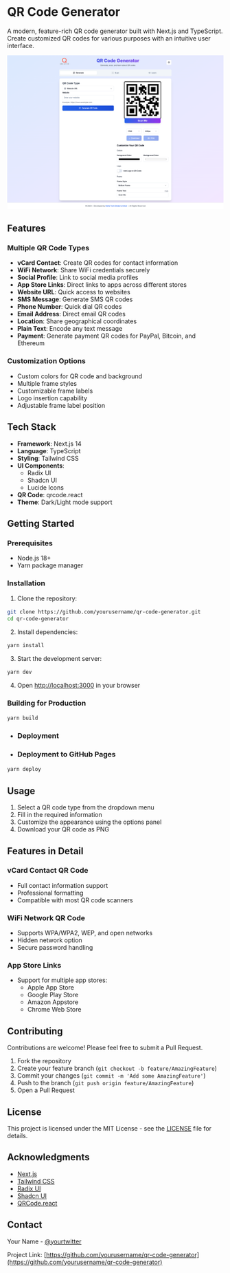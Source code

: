 # QR Code Generator

A modern, feature-rich QR code generator built with Next.js and TypeScript. Create customized QR codes for various purposes with an intuitive user interface.

![QR Code Generator Screenshot](public/screenshot.png)

## Features

### Multiple QR Code Types
- **vCard Contact**: Create QR codes for contact information
- **WiFi Network**: Share WiFi credentials securely
- **Social Profile**: Link to social media profiles
- **App Store Links**: Direct links to apps across different stores
- **Website URL**: Quick access to websites
- **SMS Message**: Generate SMS QR codes
- **Phone Number**: Quick dial QR codes
- **Email Address**: Direct email QR codes
- **Location**: Share geographical coordinates
- **Plain Text**: Encode any text message
- **Payment**: Generate payment QR codes for PayPal, Bitcoin, and Ethereum

### Customization Options
- Custom colors for QR code and background
- Multiple frame styles
- Customizable frame labels
- Logo insertion capability
- Adjustable frame label position

## Tech Stack

- **Framework**: Next.js 14
- **Language**: TypeScript
- **Styling**: Tailwind CSS
- **UI Components**: 
  - Radix UI
  - Shadcn UI
  - Lucide Icons
- **QR Code**: qrcode.react
- **Theme**: Dark/Light mode support

## Getting Started

### Prerequisites
- Node.js 18+ 
- Yarn package manager

### Installation

1. Clone the repository:
```bash
git clone https://github.com/yourusername/qr-code-generator.git
cd qr-code-generator
```

2. Install dependencies:
```bash
yarn install
```

3. Start the development server:
```bash
yarn dev
```

4. Open [http://localhost:3000](http://localhost:3000) in your browser

### Building for Production

```bash
yarn build
```

- ### Deployment
+ ### Deployment to GitHub Pages
```bash
yarn deploy
```

## Usage

1. Select a QR code type from the dropdown menu
2. Fill in the required information
3. Customize the appearance using the options panel
4. Download your QR code as PNG

## Features in Detail

### vCard Contact QR Code
- Full contact information support
- Professional formatting
- Compatible with most QR code scanners

### WiFi Network QR Code
- Supports WPA/WPA2, WEP, and open networks
- Hidden network option
- Secure password handling

### App Store Links
- Support for multiple app stores:
  - Apple App Store
  - Google Play Store
  - Amazon Appstore
  - Chrome Web Store

## Contributing

Contributions are welcome! Please feel free to submit a Pull Request.

1. Fork the repository
2. Create your feature branch (`git checkout -b feature/AmazingFeature`)
3. Commit your changes (`git commit -m 'Add some AmazingFeature'`)
4. Push to the branch (`git push origin feature/AmazingFeature`)
5. Open a Pull Request

## License

This project is licensed under the MIT License - see the [LICENSE](LICENSE) file for details.

## Acknowledgments

- [Next.js](https://nextjs.org/)
- [Tailwind CSS](https://tailwindcss.com/)
- [Radix UI](https://www.radix-ui.com/)
- [Shadcn UI](https://ui.shadcn.com/)
- [QRCode.react](https://github.com/zpao/qrcode.react)

## Contact

Your Name - [@yourtwitter](https://twitter.com/yourtwitter)

Project Link: [https://github.com/yourusername/qr-code-generator](https://github.com/yourusername/qr-code-generator)